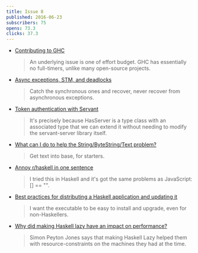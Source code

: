 ```yaml
---
title: Issue 8
published: 2016-06-23
subscribers: 75
opens: 73.3
clicks: 37.3
---
```


- [Contributing to GHC](https://ghc.haskell.org/trac/ghc/blog/ContributingToGhc)

  > An underlying issue is one of effort budget. GHC has essentially no full-timers, unlike many open-source projects.

- [Async exceptions, STM, and deadlocks](https://www.fpcomplete.com/blog/2016/06/async-exceptions-stm-deadlocks)

  > Catch the synchronous ones and recover, never recover from asynchronous exceptions.

- [Token authentication with Servant](http://jerrington.me/posts/2016-06-18-token-authentication-with-servant.html)

  > It's precisely because HasServer is a type class with an associated type that we can extend it without needing to modify the servant-server library itself.

- [What can I do to help the String/ByteString/Text problem?](https://www.reddit.com/r/haskell/comments/4p2vx7/what_can_i_do_to_help_the_stringbytestringtext/)

  > Get text into base, for starters.

- [Annoy r/haskell in one sentence](https://www.reddit.com/r/haskell/comments/4ooive/annoy_rhaskell_in_one_sentence/)

  > I tried this in Haskell and it's got the same problems as JavaScript: [] == "".

- [Best practices for distributing a Haskell application and updating it](http://stackoverflow.com/questions/37874974/best-practices-for-distributing-a-haskell-application-and-updating-it)

  > I want the executable to be easy to install and upgrade, even for non-Haskellers.

- [Why did making Haskell lazy have an impact on performance?](http://stackoverflow.com/questions/37914428/why-did-making-haskell-lazy-have-an-impact-on-performance)

  > Simon Peyton Jones says that making Haskell Lazy helped them with resource-constraints on the machines they had at the time.
